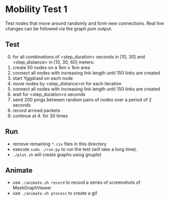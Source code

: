 # Mobility Test 1

Test nodes that move around randomly and form new connections.
Real live changes can be followed via the graph.json output.

## Test

0. for all combinations of <step_duration\> seconds in [10, 30] and <step_distance\> in [10, 30, 60] meters:
1. create 50 nodes on a 1km x 1km area
2. connect all nodes with increasing link length until 150 links are created
3. start Yggdrasil on each node
4. move nodes by \<step_distance\>m for each iteration
5. connect all nodes with increasing link length until 150 links are created
6. wait for \<step_duration\>s seconds
7. send 200 pings between random pairs of nodes over a period of 2 seconds
8. record arrived packets
9. continue at 4. for 30 times

## Run

* remove remaining `*.csv` files in this directory
* execute `sudo ./run.py` to run the test (will take a long time).
* `./plot.sh` will create graphs using gnuplot

## Animate

* use `./animate.sh record` to record a series of screenshots of MeshGraphViewer
* use `./animate.sh process` to create a gif
